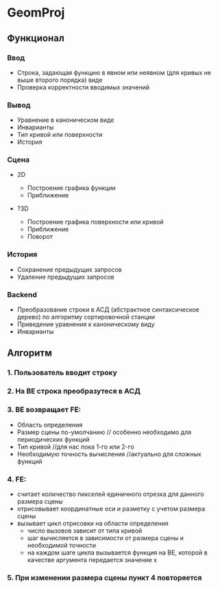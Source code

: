 # GeomProj

## Функционал

### Ввод

+ Строка, задающая функцию в явном или неявном (для кривых не выше второго порядка) виде
+ Проверка корректности вводимых значений 

### Вывод

+ Уравнение в каноническом виде
+ Инварианты
+ Тип кривой или поверхности
+ История

### Сцена

+ 2D
  + Построение графика функции
  + Приближение

+ ?3D
  + Построение графика поверхности или кривой
  + Приближение 
  + Поворот 
  
### История

+ Сохранение предыдущих запросов
+ Удаление предыдущих запросов

### Backend

+ Преобразование строки в АСД (абстрактное синтаксическое дерево) по алгоритму сортировочной станции
+ Приведение уравнения к каноническому виду
+ Инварианты


## Алгоритм

### 1. Пользователь вводит строку

### 2. На BE строка преобразутеся в АСД

### 3. BE возвращает FE:

  + Область определения
  + Размер сцены по-умолчанию // особенно необходимо для периодических функций
  + Тип кривой //для нас пока 1-го или 2-го 
  + Необходимую точность вычисления //актуально для сложных функций
  
### 4. FE:

  + считает количество пикселей единичного отрезка для данного размера сцены
  + отрисовывает координатные оси и разметку с учетом размера сцены
  + вызывает цикл отрисовки на области определения 
    + число вызовов зависит от типа кривой
    + шаг вычисляется в зависимости от размера сцены и необходимой точности
    + на каждом шаге цикла вызывается функция на BE, которой в качестве аргумента передается значение x
  
### 5. При изменении размера сцены пункт 4 повторяется

##
